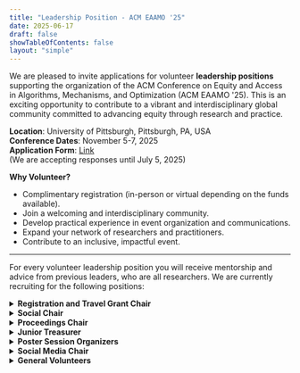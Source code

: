 ```yaml
---
title: "Leadership Position - ACM EAAMO '25"
date: 2025-06-17
draft: false
showTableOfContents: false
layout: "simple"
---
```


We are pleased to invite applications for volunteer **leadership positions** supporting the organization of the ACM Conference on Equity and Access in Algorithms, Mechanisms, and Optimization (ACM EAAMO '25). This is an exciting opportunity to contribute to a vibrant and interdisciplinary global community committed to advancing equity through research and practice.

**Location**: University of Pittsburgh, Pittsburgh, PA, USA \
**Conference Dates**: November 5-7, 2025 \
**Application Form**: [Link](https://docs.google.com/forms/d/e/1FAIpQLSchaMEcV_Aq0uUcDECow-6tKip0vRf3hmgjxQyDnKeoIyScjA/viewform) \
(We are accepting responses until July 5, 2025)

**Why Volunteer?**
- Complimentary registration (in-person or virtual depending on the funds available).
- Join a welcoming and interdisciplinary community.
- Develop practical experience in event organization and communications.
- Expand your network of researchers and practitioners.
- Contribute to an inclusive, impactful event.

- - -

For every volunteer leadership position you will receive mentorship and advice from previous leaders, who are all researchers. We are currently recruiting for the following positions:

<details>
<summary><b>Registration and Travel Grant Chair</b></summary>

### Registration and Travel Grant Chair

**Description:** This role involves managing the registration process and coordinating travel grant logistics with the ACM and general chair.

**Key Responsibilities:**
- Set up and manage the registration platform (cvent). Communicate with ACM representatives.
- Export registration information in format required by other chairs.
- Respond to participant inquiries.
- Handle the travel grants application and selection process.
- Collaborate with other chairs on attendee support.
- Coordinate with ACM for reimbursement processes.
- Communicate with other chairs.

**Report to:** EAAMO Director of Operations (Sandro Radovanović) and EAAMO Director of Finance (Ana-Andreea Stoica)

**Expectations:**
- Be responsive to participant inquiries (particularly Aug-Nov).
- Ensure smooth onboarding and communication with grantees.
- Uphold equity in registration and grant disbursement processes.
- Expected workload: up to 8 hours per week.

**Timeline:**
- July-August: Set up registration system.
- August: Travel grant application open; process starts.
- September: Finalize grantee list; prepare reimbursement process.
- October-November: Finalize registrations, support attendees.
- Post-Conference: Close out reimbursements, report summary.

</details>

<details>
<summary><b>Social Chair</b></summary>

### Social Chair

**Description:** Lead the planning and execution of social events that foster community during the conference.

**Note:** Due to social events having to be done in-person, Pittsburgh-based (graduate) students are preferred.

**Key Responsibilities:**
- Organize inclusive and accessible in-person gatherings.
- Coordinate with local venues and vendors.
- Work with local volunteers to ensure smooth logistics.
- Communicate with other chairs.
- Expected workload: up to 8 hours per week.

**Report to:** General Chairs (Michael Hamilton, Sera Linardi)

**Expectations:**
- Prioritize accessibility and inclusivity in event planning.
- Help with the poster session and doctoral consortium.
- Manage vendors and timelines proactively.

**Timeline:**
- August-September: Begin identifying potential activities.
- September: Finalize contracts and volunteer needs.
- October: Confirm all logistics.
- November (During Event): Execute social events.

</details>

<details>
<summary><b>Proceedings Chair</b></summary>

### Proceedings Chair

**Description:** Oversee the preparation and submission of the conference proceedings for publication.

**Key Responsibilities:**
- Collect final versions of accepted papers on ACM submission platform.
- Ensure formatting compliance with ACM requirements.
- Manage timelines for proceedings production.
- Liaise with authors and PC chairs.
- Expected workload: up to 5 hours per week.

**Report to:** Program Chairs (Elizabeth Bondi-Kelly, Nikhil Garg, Andrew Goodman-Bacon). Getting help from Edwin Lock.

**Expectations:**
- Maintain clear communication with authors and PC chairs.
- Strictly adhere to ACM publication deadlines.

**Timeline:**
- July-August: Receive final paper list.
- September: Coordinate collection and formatting.
- October: Finalize proceedings and submit to ACM.
- Post-Conference: Verify online availability.

</details>

<details>
<summary><b>Junior Treasurer</b></summary>

### Junior Treasurer

**Description:** Support the financial operations of the conference.

**Key Responsibilities:**
- Track expenditures and revenues.
- Assist with reimbursement and vendor payment processes.
- Help prepare financial reports and documentation.
- Communicate with the general chair and other chairs.
- Expected workload: up to 8 hours per week.

**Report to:** EAAMO Director of Finances (Ana-Andreea Stoica)

**Expectations:**
- Be detail-oriented and proactive in tracking expenses.
- Work within ACM’s financial guidelines.

**Timeline:**
- Ongoing (June-Nov): Financial tracking.
- Post-Conference: Assist with closing budget and reports.

</details>

<details>
<summary><b>Poster Session Organizers</b></summary>

### Poster Session Organizers

**Description:** Plan and manage the poster sessions, with a focus on interdisciplinary and local engagement.

**Note:** Due to the logistics needed to organize poster sessions, Pittsburgh-based (graduate) students are preferred. Since there are already CS-based poster chairs, non-CS (graduate) students are preferred.

**Key Responsibilities:**
- Coordinate poster submissions and scheduling.
- Manage logistics for setup and display.
- Ensure accessibility and support for presenters.
- Communicate with the program chairs and other chairs.

**Working with:** Poster Chairs (Paula Rodriguez Diaz, Santiago Cortes Gomez)

**Expectations:**
- Promote poster diversity (topic, institution, discipline).
- Ensure sessions are welcoming and accessible.
- Expected workload: up to 5 hours per week.

**Timeline:**
- July/August: Open poster call and organize reviews.
- September: Finalize poster list and logistics.
- November: Onsite session execution and support.

</details>

<details>
<summary><b>Social Media Chair</b></summary>

### Social Media Chair

**Description:** Outreach and communications to promote EAAMO ’25 through digital channels.

**Key Responsibilities:**
- Advertise the conference and call for papers via mailing lists and Slack channels.
- Create and manage posts on social media (e.g., X/Twitter, LinkedIn).
- Promote key announcements such as registration, program details, speakers, and awards.
- Collaborate with other chairs to ensure consistent and timely messaging.

**Report to:** EAAMO Director for Communication (Rhea Tibrewala)

**Expectations:**
- Maintain a consistent and professional tone.
- Be timely and creative with announcements.
- Expected workload: up to 5 hours per week. More during the conference.

**Timeline:**
- June-July: Build communication calendar.
- August-October: Promote registrations, speakers, and programs.
- November: Live updates and highlights.

</details>

<details>
<summary><b>General Volunteers</b></summary>

### General Volunteers

**Description:** Support a variety of tasks related to the success of the conference.

**Note:** Pittsburgh-based (graduate) students are preferred.

**Responsibilities:**
- Assist with onsite logistics (registration, transitions, setup).
- Provide speaker and attendee support.
- Help coordinate hybrid and technical operations.

**Report to:** General Chairs (Michael Hamilton, Sera Linardi) 

**Expectations:**
- Be reliable and present during conference days.
- Support the welcoming and inclusive tone of EAAMO.
- Expected workload: up to 4 hours per day during the conference. Some workload is expected prior to the conference as well.

**Timeline:**
- October: Task assignments.
- November 5–7: Conference support.

</details>